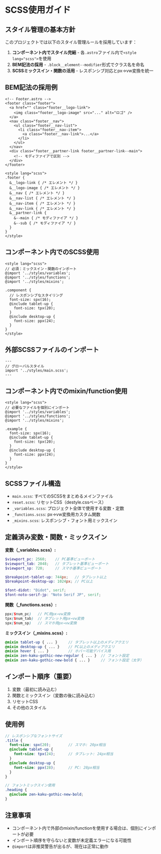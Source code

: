 # SCSS使用ガイド

## スタイル管理の基本方針

このプロジェクトでは以下のスタイル管理ルールを採用しています：

1. **コンポーネント内でスタイル完結** - 各`.astro`ファイル内で`<style lang="scss">`を使用
2. **BEM記法の採用** - `.block__element--modifier`形式でクラス名を命名
3. **SCSSミックスイン・関数の活用** - レスポンシブ対応とpx→vw変換を統一

## BEM記法の採用例

```astro
<!-- Footer.astro -->
<footer class="footer">
  <a href="" class="footer__logo-link">
    <img class="footer__logo-image" src="..." alt="ロゴ" />
  </a>
  <nav class="footer__nav">
    <ul class="footer__nav-list">
      <li class="footer__nav-item">
        <a class="footer__nav-link">...</a>
      </li>
    </ul>
  </nav>
  <div class="footer__partner-link footer__partner-link--main">
    <!-- モディファイアで区別 -->
  </div>
</footer>

<style lang="scss">
.footer {
  &__logo-link { /* エレメント */ }
  &__logo-image { /* エレメント */ }
  &__nav { /* エレメント */ }
  &__nav-list { /* エレメント */ }
  &__nav-item { /* エレメント */ }
  &__nav-link { /* エレメント */ }
  &__partner-link {
    &--main { /* モディファイア */ }
    &--sub { /* モディファイア */ }
  }
}
</style>
```

## コンポーネント内でのSCSS使用
```astro
<style lang="scss">
// 必須：ミックスイン・関数のインポート
@import '../styles/variables';
@import '../styles/functions';
@import '../styles/mixins';

.component {
  // レスポンシブなスタイリング
  font-size: spx(16);
  @include tablet-up {
    font-size: tpx(20);
  }
  @include desktop-up {
    font-size: ppx(24);
  }
}
</style>
```

## 外部SCSSファイルのインポート
```astro
---
// グローバルスタイル
import '../styles/main.scss';
---
```

## コンポーネント内でのmixin/function使用
```astro
<style lang="scss">
// 必要なファイルを個別にインポート
@import '../styles/variables';
@import '../styles/functions';
@import '../styles/mixins';

.example {
  font-size: spx(16);
  @include tablet-up {
    font-size: tpx(20);
  }
  @include desktop-up {
    font-size: ppx(24);
  }
}
</style>
```

## SCSSファイル構造
- `main.scss`: すべてのSCSSをまとめるメインファイル
- `reset.scss`: リセットCSS（destyle.cssベース）
- `_variables.scss`: プロジェクト全体で使用する変数・定数
- `_functions.scss`: px→vw変換用カスタム関数
- `_mixins.scss`: レスポンシブ・フォント用ミックスイン

## 定義済み変数・関数・ミックスイン

**変数（_variables.scss）:**
```scss
$viewport_pc: 2560;    // PC基準ビューポート
$viewport_tab: 2048;   // タブレット基準ビューポート  
$viewport_sp: 720;     // スマホ基準ビューポート

$breakpoint-tablet-up: 744px;   // タブレット以上
$breakpoint-desktop-up: 1024px; // PC以上

$font-didot: "Didot", serif;
$font-noto-serif-jp: "Noto Serif JP", serif;
```

**関数（_functions.scss）:**
```scss
ppx($num_pc)   // PC用px→vw変換
tpx($num_tab)  // タブレット用px→vw変換
spx($num_sp)   // スマホ用px→vw変換
```

**ミックスイン（_mixins.scss）:**
```scss
@mixin tablet-up { ... }     // タブレット以上のメディアクエリ
@mixin desktop-up { ... }    // PC以上のメディアクエリ
@mixin hover { ... }         // ホバー可能デバイス用
@mixin zen-kaku-gothic-new-regular { ... }  // フォント設定
@mixin zen-kaku-gothic-new-bold { ... }     // フォント設定（太字）
```

## インポート順序（重要）
1. 変数（最初に読み込む）
2. 関数とミックスイン（変数の後に読み込む）
3. リセットCSS
4. その他のスタイル

## 使用例
```scss
// レスポンシブなフォントサイズ
.title {
  font-size: spx(20);        // スマホ: 20px相当
  @include tablet-up {
    font-size: tpx(24);      // タブレット: 24px相当
  }
  @include desktop-up {
    font-size: ppx(28);      // PC: 28px相当
  }
}

// フォントミックスイン使用
.heading {
  @include zen-kaku-gothic-new-bold;
}
```

## 注意事項
- コンポーネント内で外部のmixin/functionを使用する場合は、個別にインポートが必要
- インポート順序を守らないと変数が未定義エラーになる可能性
- `@import`は非推奨警告が出るが、現在は正常に動作
